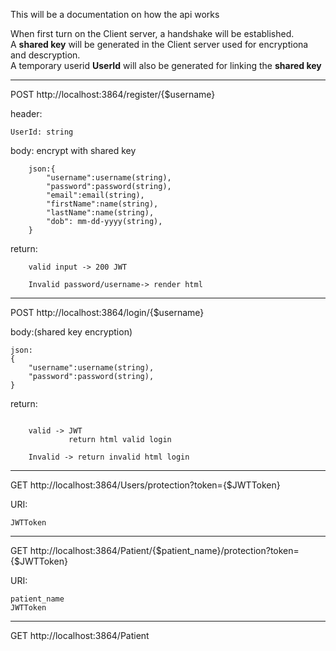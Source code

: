 This will be a documentation on how the api works

When first turn on the Client server, a handshake will be established. <br>
A **shared key** will be generated in the Client server used for encryptiona and descryption. <br>
A temporary userid **UserId** will also be generated for linking the **shared key**

***
POST http://localhost:3864/register/{$username}

header:
```
UserId: string
```
body: encrypt with shared key
```
    json:{
        "username":username(string),
        "password":password(string),
        "email":email(string),
        "firstName":name(string),
        "lastName":name(string),
        "dob": mm-dd-yyyy(string),
    }

```

return:
```
    valid input -> 200 JWT

    Invalid password/username-> render html
```
***

POST http://localhost:3864/login/{$username}



body:(shared key encryption)
```
json:
{
    "username":username(string),
    "password":password(string),
}
```
return:
```

    valid -> JWT 
             return html valid login

    Invalid -> return invalid html login
```
***

GET http://localhost:3864/Users/protection?token={$JWTToken}

URI:
```
JWTToken
```

***
GET http://localhost:3864/Patient/{$patient_name}/protection?token={$JWTToken}

URI:
```
patient_name
JWTToken
```

***
GET http://localhost:3864/Patient
